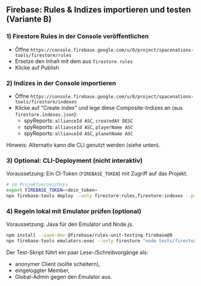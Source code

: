 ## Firebase: Rules & Indizes importieren und testen (Variante B)

### 1) Firestore Rules in der Console veröffentlichen
- Öffne `https://console.firebase.google.com/u/0/project/spacenations-tools/firestore/rules`
- Ersetze den Inhalt mit dem aus `firestore.rules`
- Klicke auf Publish

### 2) Indizes in der Console importieren
- Öffne `https://console.firebase.google.com/u/0/project/spacenations-tools/firestore/indexes`
- Klicke auf "Create index" und lege diese Composite-Indizes an (aus `firestore.indexes.json`):
  - spyReports: `allianceId ASC`, `createdAt DESC`
  - spyReports: `allianceId ASC`, `playerName ASC`
  - spyReports: `allianceId ASC`, `planetName ASC`

Hinweis: Alternativ kann die CLI genutzt werden (siehe unten).

### 3) Optional: CLI-Deployment (nicht interaktiv)
Voraussetzung: Ein CI-Token (`FIREBASE_TOKEN`) mit Zugriff auf das Projekt.

```bash
# im Projektverzeichnis
export FIREBASE_TOKEN=<dein_token>
npx firebase-tools deploy --only firestore:rules,firestore:indexes --project spacenations-tools --non-interactive
```

### 4) Regeln lokal mit Emulator prüfen (optional)
Voraussetzung: Java für den Emulator und Node.js.

```bash
npm install --save-dev @firebase/rules-unit-testing firebase@9
npx firebase-tools emulators:exec --only firestore "node tests/firestore-rules-simulator.js"
```

Der Test-Skript führt ein paar Lese-/Schreibvorgänge als:
- anonymer Client (sollte scheitern),
- eingeloggter Member,
- Global-Admin
gegen den Emulator aus.

